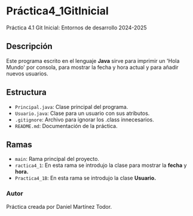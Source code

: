# Práctica4_1GitInicial
Práctica 4.1 Git Inicial: Entornos de desarrollo 2024-2025
## Descripción
Este programa escrito en el lenguaje **Java** sirve para imprimir un 'Hola Mundo' por consola, para mostrar la fecha y hora actual y para añadir nuevos usuarios.

## Estructura
- `Principal.java`: Clase principal del programa.
- `Usuario.java`: Clase para un usuario con sus atributos.
- `.gitignore`: Archivo para ignorar los .class innecesarios.
- `README.md`: Documentación de la práctica.

## Ramas
- `main`: Rama principal del proyecto.
- `ractica4_1`: En esta rama se introdujo la clase para mostrar la **fecha** y **hora.**
- `Practica4_1B`: En esta rama se introdujo la clase **Usuario.**

### Autor
Práctica creada por Daniel Martínez Todor.
